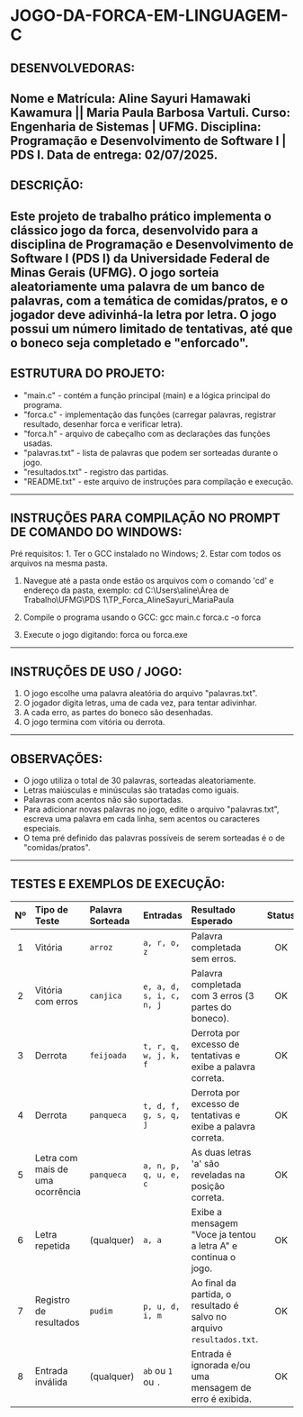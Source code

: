 # JOGO-DA-FORCA-EM-LINGUAGEM-C
## DESENVOLVEDORAS:

Nome e Matrícula: Aline Sayuri Hamawaki Kawamura || Maria Paula Barbosa Vartuli.
Curso: Engenharia de Sistemas | UFMG. 
Disciplina: Programação e Desenvolvimento de Software I | PDS I.
Data de entrega: 02/07/2025. 
-------------------------------------------------------------------------------------------------------------------------------------------------------------  
## DESCRIÇÃO: 

Este projeto de trabalho prático implementa o clássico jogo da forca, desenvolvido para a disciplina de Programação e Desenvolvimento de Software I (PDS I) da Universidade Federal de Minas Gerais (UFMG). 
O jogo sorteia aleatoriamente uma palavra de um banco de palavras, com a temática de comidas/pratos, e o jogador deve adivinhá-la letra por letra. 
O jogo possui um número limitado de tentativas, até que o boneco seja completado e "enforcado".
-------------------------------------------------------------------------------------------------------------------------------------------------------------  
## ESTRUTURA DO PROJETO: 

- "main.c" - contém a função principal (main) e a lógica principal do programa. 
- "forca.c" - implementação das funções (carregar palavras, registrar resultado, desenhar forca e verificar letra). 
- "forca.h" - arquivo de cabeçalho com as declarações das funções usadas. 
- "palavras.txt" - lista de palavras que podem ser sorteadas durante o jogo. 
- "resultados.txt" - registro das partidas. 
- "README.txt" - este arquivo de instruções para compilação e execução. 
------------------------------------------------------------------------------------------------------------------------------------------------------------- 
## INSTRUÇÕES PARA COMPILAÇÃO NO PROMPT DE COMANDO DO WINDOWS: 

Pré requisitos: 1. Ter o GCC instalado no Windows;
                2. Estar com todos os arquivos na mesma pasta.

1. Navegue até a pasta onde estão os arquivos com o comando 'cd' e endereço da pasta, exemplo: 
    cd C:\Users\aline\Área de Trabalho\UFMG\PDS 1\TP_Forca_AlineSayuri_MariaPaula

2. Compile o programa usando o GCC: 
    gcc main.c forca.c -o forca

3. Execute o jogo digitando: 
    forca ou forca.exe
-------------------------------------------------------------------------------------------------------------------------------------------------------------
## INSTRUÇÕES DE USO / JOGO:

1. O jogo escolhe uma palavra aleatória do arquivo "palavras.txt". 
2. O jogador digita letras, uma de cada vez, para tentar adivinhar. 
3. A cada erro, as partes do boneco são desenhadas.
4. O jogo termina com vitória ou derrota. 
-------------------------------------------------------------------------------------------------------------------------------------------------------------
## OBSERVAÇÕES: 

- O jogo utiliza o total de 30 palavras, sorteadas aleatoriamente. 
- Letras maiúsculas e minúsculas são tratadas como iguais. 
- Palavras com acentos não são suportadas. 
- Para adicionar novas palavras no jogo, edite o arquivo "palavras.txt", escreva uma palavra em cada linha, sem acentos ou caracteres especiais.
- O tema pré definido das palavras possíveis de serem sorteadas é o de "comidas/pratos". 

-------------------------------------------------------------------------------------------------------------------------------------------------------------
## TESTES E EXEMPLOS DE EXECUÇÃO: 

| Nº  | Tipo de Teste                  | Palavra Sorteada | Entradas                 | Resultado Esperado                                                | Status |
| :-: | :----------------------------- | :--------------- | :----------------------- | :---------------------------------------------------------------- | :----: |
| 1   | Vitória                        | `arroz`          | `a, r, o, z`             | Palavra completada sem erros.                                     | OK     |
| 2   | Vitória com erros              | `canjica`        | `e, a, d, s, i, c, n, j` | Palavra completada com 3 erros (3 partes do boneco).              | OK     |
| 3   | Derrota                        | `feijoada`       | `t, r, q, w, j, k, f`    | Derrota por excesso de tentativas e exibe a palavra correta.      | OK     |
| 4   | Derrota                        | `panqueca`       | `t, d, f, g, s, q, j`    | Derrota por excesso de tentativas e exibe a palavra correta.      | OK     |
| 5   | Letra com mais de uma ocorrência | `panqueca`       | `a, n, p, q, u, e, c`    | As duas letras 'a' são reveladas na posição correta.              | OK     |
| 6   | Letra repetida                 | (qualquer)       | `a, a`                   | Exibe a mensagem "Voce ja tentou a letra A" e continua o jogo.     | OK     |
| 7   | Registro de resultados         | `pudim`          | `p, u, d, i, m`          | Ao final da partida, o resultado é salvo no arquivo `resultados.txt`. | OK     |
| 8   | Entrada inválida               | (qualquer)       | `ab` ou `1` ou `.`       | Entrada é ignorada e/ou uma mensagem de erro é exibida.           | OK     |
